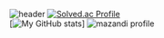 ![header](https://capsule-render.vercel.app/api?text=Hello%World!)
[![Solved.ac Profile](http://mazassumnida.wtf/api/v2/generate_badge?boj=priaselay)](https://solved.ac/priaselay/)<br/>
[![My GitHub stats](https://github-readme-stats.vercel.app/api?username=Mireutale&show_icons=true&theme=merko)]
![mazandi profile](http://mazandi.herokuapp.com/api?handle={priaselay}&theme=warm)
     
<!--
**Martinel2/Martinel2** is a ✨ _special_ ✨ repository because its `README.md` (this file) appears on your GitHub profile.

Here are some ideas to get you started:

- 🔭 I’m currently working on ...
- 🌱 I’m currently learning ...
- 👯 I’m looking to collaborate on ...
- 🤔 I’m looking for help with ...
- 💬 Ask me about ...
- 📫 How to reach me: ...
- 😄 Pronouns: ...
- ⚡ Fun fact: ...
-->
